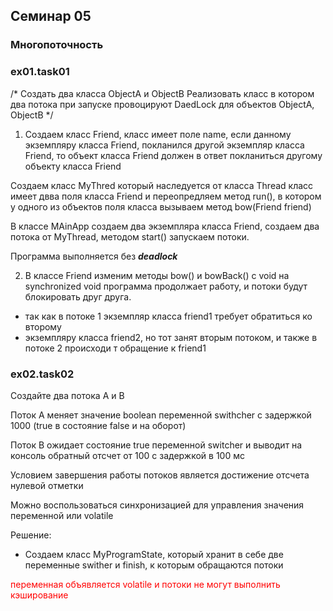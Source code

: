 ## Семинар 05 
### Многопоточность
### ex01.task01

/*
Создать два класса ObjectA и ObjectB
Реализовать класс в котором два потока при запуске провоцируют DaedLock для объектов ObjectA, ObjectB 
*/

1. Создаем класс Friend, класс имеет поле name, 
если данному экземпляру класса Friend, покланился другой экземпляр класса Friend, то 
объект класса Friend должен в ответ покланиться другому объекту класса Friend

Создаем класс MyThred который наследуется от класса Thread 
класс имеет двва поля класса Friend
и переопредляем метод run(), в котором у одного из объектов поля класса вызываем метод bow(Friend friend)


В классе MAinApp создаем два экземпляра класса Friend,
создаем два потока от MyThread, методом start() запускаем потоки.

Программа выполняется без ___deadlock___

2. В классе Friend изменим методы bow() и bowBack() с void на synchronized void
программа продолжает работу, и потоки будут блокировать друг друга.
- так как в потоке 1 экземпляр класса friend1 требует обратиться ко второму
- экземпляру класса friend2, но тот занят вторым потоком, и также в потоке 2 происходи т обращение к friend1


### ex02.task02
Создайте два потока А и В

Поток А меняет значение boolean переменной swithcher с задержкой 1000
(true в состояние false и на оборот)

Поток В ожидает состояние true переменной switcher и выводит на консоль обратный отсчет от 100 с задержкой в 100 мс

Условием завершения работы потоков является достижение отсчета нулевой отметки

Можно воспользоваться синхронизацией для управления значения переменной или volatile


Решение:
- Создаем класс MyProgramState, который хранит в себе две переменные swither и finish, 
к которым обращаются потоки

<p style="color:red">переменная объявляется volatile и потоки не могут выполнить кэширование</p>